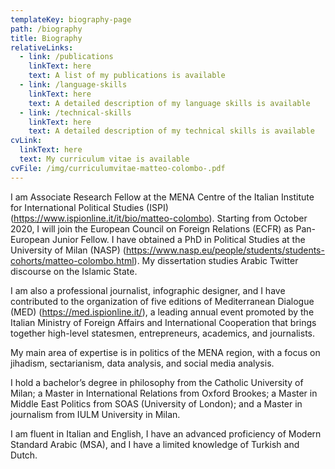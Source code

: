 ```yaml
---
templateKey: biography-page
path: /biography
title: Biography
relativeLinks:
  - link: /publications
    linkText: here
    text: A list of my publications is available
  - link: /language-skills
    linkText: here
    text: A detailed description of my language skills is available
  - link: /technical-skills
    linkText: here
    text: A detailed description of my technical skills is available
cvLink:
  linkText: here
  text: My curriculum vitae is available
cvFile: /img/curriculumvitae-matteo-colombo-.pdf
---
```

I am Associate Research Fellow at the MENA Centre of the Italian Institute for International Political Studies (ISPI) (https://www.ispionline.it/it/bio/matteo-colombo). Starting from October 2020, I will join the European Council on Foreign Relations (ECFR) as Pan-European Junior Fellow. I have obtained a PhD in Political Studies at the University of Milan (NASP) (https://www.nasp.eu/people/students/students-cohorts/matteo-colombo.html). My dissertation studies Arabic Twitter discourse on the Islamic State. 

I am also a professional journalist, infographic designer, and I have contributed to the organization of five editions of Mediterranean Dialogue (MED) (https://med.ispionline.it/), a leading annual event promoted by the Italian Ministry of Foreign Affairs and International Cooperation that brings together high-level statesmen, entrepreneurs, academics, and journalists.   

My main area of expertise is in politics of the MENA region, with a focus on jihadism, sectarianism, data analysis, and social media analysis.  

I hold a bachelor’s degree in philosophy from the Catholic University of Milan; a Master in International Relations from Oxford Brookes; a Master in Middle East Politics from SOAS (University of London); and a Master in journalism from IULM University in Milan.  

I am fluent in Italian and English, I have an advanced proficiency of Modern Standard Arabic (MSA), and I have a limited knowledge of Turkish and Dutch.
